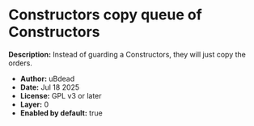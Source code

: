# Constructors copy queue of Constructors

**Description:** Instead of guarding a Constructors, they will just copy the orders.

- **Author:** uBdead
- **Date:** Jul 18 2025
- **License:** GPL v3 or later
- **Layer:** 0
- **Enabled by default:** true
